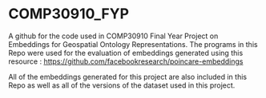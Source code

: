 # COMP30910_FYP
A github for the code used in COMP30910 Final Year Project on Embeddings for Geospatial Ontology Representations. The programs
in this Repo were used for the evaluation of embeddings generated using this resource : https://github.com/facebookresearch/poincare-embeddings

All of the embeddings generated for this project are also included in this Repo as well as all of the versions of the dataset used in this project.
